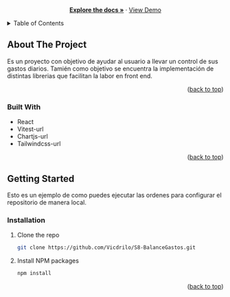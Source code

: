 <a name="readme-top"></a>

  <p align="center">
    <a href="https://github.com/Vicdrilo/S8-BalanceGastos.git"><strong>Explore the docs »</strong></a>
    ·
    <a href="https://s8-balance-gastos.vercel.app/">View Demo</a>
  </p>
</div>

<!-- TABLE OF CONTENTS -->
<details>
  <summary>Table of Contents</summary>
  <ol>
    <li>
      <a href="#about-the-project">About The Project</a>
      <ul>
        <li><a href="#built-with">Built With</a></li>
      </ul>
    </li>
    <li>
      <a href="#getting-started">Getting Started</a>
      <ul>
        <li><a href="#prerequisites">Prerequisites</a></li>
        <li><a href="#installation">Installation</a></li>
      </ul>
    </li>
    <li><a href="#usage">Usage</a></li>
    <li><a href="#roadmap">Roadmap</a></li>
    <li><a href="#contributing">Contributing</a></li>
    <li><a href="#license">License</a></li>
    <li><a href="#contact">Contact</a></li>
    <li><a href="#acknowledgments">Acknowledgments</a></li>
  </ol>
</details>

<!-- ABOUT THE PROJECT -->

## About The Project

Es un proyecto con objetivo de ayudar al usuario a llevar un control de sus gastos diarios. Tamién como objetivo se encuentra la implementación de distintas librerias que facilitan la labor en front end.

<p align="right">(<a href="#readme-top">back to top</a>)</p>

### Built With

- React
- Vitest-url
- Chartjs-url
- Tailwindcss-url

<p align="right">(<a href="#readme-top">back to top</a>)</p>

<!-- GETTING STARTED -->

## Getting Started

Esto es un ejemplo de como puedes ejecutar las ordenes para configurar el repositorio de manera local.

### Installation

1. Clone the repo
   ```sh
   git clone https://github.com/Vicdrilo/S8-BalanceGastos.git
   ```
2. Install NPM packages

   ```sh
   npm install
   ```

<p align="right">(<a href="#readme-top">back to top</a>)</p>
